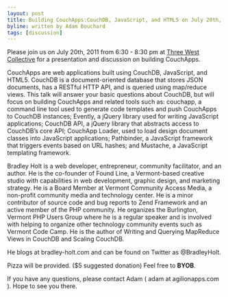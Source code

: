 ```yaml
---
layout: post
title: Building CouchApps:CouchDB, JavaScript, and HTML5 on July 20th, 2011
byline: written by Adam Bouchard
tags: [discussion]
---
```


Please join us on July 20th, 2011 from 6:30 - 8:30 pm at
[Three West Collective](http://www.threewestcollective.com/#about) for a presentation and discussion on building CouchApps. 

CouchApps are web applications built using CouchDB, JavaScript, and HTML5. CouchDB is a document-oriented database that stores JSON documents, has a RESTful HTTP API, and is queried using map/reduce views. This talk will answer your basic questions about CouchDB, but will focus on building CouchApps and related tools such as: couchapp, a command line tool used to generate code templates and push CouchApps to CouchDB instances; Evently, a jQuery library used for writing JavaScript applications; CouchDB API, a jQuery library that abstracts access to CouchDB’s core API; CouchApp Loader, used to load design document classes into JavaScript applications; Pathbinder, a JavaScript framework that triggers events based on URL hashes; and Mustache, a JavaScript templating framework.

Bradley Holt is a web developer, entrepreneur, community facilitator, and an author. He is the co-founder of Found Line, a Vermont-based creative studio with capabilities in web development, graphic design, and marketing strategy. He is a Board Member at Vermont Community Access Media, a non-profit community media and technology center. He is a minor contributor of source code and bug reports to Zend Framework and an active member of the PHP community. He organizes the Burlington, Vermont PHP Users Group where he is a regular speaker and is involved with helping to organize other technology community events such as Vermont Code Camp. He is the author of Writing and Querying MapReduce Views in CouchDB and Scaling CouchDB.

He blogs at bradley-holt.com and can be found on Twitter as @BradleyHolt.

Pizza will be provided. ($5 suggested donation) Feel free to __BYOB__.

If you have any questions, please contact Adam ( adam at agilionapps.com ).
Hope to see you there.
